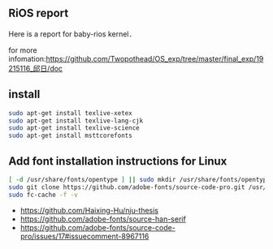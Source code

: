 ## RiOS report

Here is a report for baby-rios kernel．

for more infomation:https://github.com/Twopothead/OS_exp/tree/master/final_exp/19215116_邱日/doc

## install

```sh
sudo apt-get install texlive-xetex
sudo apt-get install texlive-lang-cjk
sudo apt-get install texlive-science
sudo apt-get install msttcorefonts
```

## Add font installation instructions for Linux

```sh
[ -d /usr/share/fonts/opentype ] || sudo mkdir /usr/share/fonts/opentype
sudo git clone https://github.com/adobe-fonts/source-code-pro.git /usr/share/fonts/opentype/scp
sudo fc-cache -f -v
```

- https://github.com/Haixing-Hu/nju-thesis
- https://github.com/adobe-fonts/source-han-serif
- https://github.com/adobe-fonts/source-code-pro/issues/17#issuecomment-8967116
